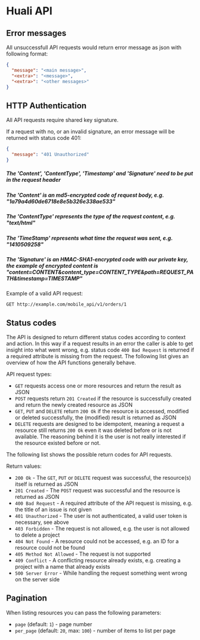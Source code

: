 # Huali API

## Error messages

All unsuccessfull API requests would return error message as json with following format:

```json
{
  "message": "<main message>",
  "<extra>": "<message>",
  "<extra>": "<other messages>"
}
```

## HTTP Authentication

All API requests require shared key signature. 

If a request with no, or an invalid signature, an error message will be returned with status code 401:

```json
{
  "message": "401 Unauthorized"
}
```

##### The 'Content', 'ContentType', 'Timestamp' and 'Signature' need to be put in the request header

##### The 'Content' is an md5-encrypted code of request body, e.g. "1a79a4d60de6718e8e5b326e338ae533"
##### The 'ContentType' represents the type of the request content, e.g. "text/html"
##### The 'TimeStamp' represents what time the request was sent, e.g. "1410509258"
##### The 'Signature' is an HMAC-SHA1-encrypted code with our private key, the example of encrypted content is "content=CONTENT&content_type=CONTENT_TYPE&path=REQUEST_PATH&timestamp=TIMESTAMP"

Example of a valid API request:

```
GET http://example.com/mobile_api/v1/orders/1
```



## Status codes

The API is designed to return different status codes according to context and action. In this way
if a request results in an error the caller is able to get insight into what went wrong, e.g.
status code `400 Bad Request` is returned if a required attribute is missing from the request.
The following list gives an overview of how the API functions generally behave.

API request types:

* `GET` requests access one or more resources and return the result as JSON
* `POST` requests return `201 Created` if the resource is successfully created and return the newly created resource as JSON
* `GET`, `PUT` and `DELETE` return `200 Ok` if the resource is accessed, modified or deleted successfully, the (modified) result is returned as JSON
* `DELETE` requests are designed to be idempotent, meaning a request a resource still returns `200 Ok` even it was deleted before or is not available. The reasoning behind it is the user is not really interested if the resource existed before or not.


The following list shows the possible return codes for API requests.

Return values:

* `200 Ok` - The `GET`, `PUT` or `DELETE` request was successful, the resource(s) itself is returned as JSON
* `201 Created` - The `POST` request was successful and the resource is returned as JSON
* `400 Bad Request` - A required attribute of the API request is missing, e.g. the title of an issue is not given
* `401 Unauthorized` - The user is not authenticated, a valid user token is necessary, see above
* `403 Forbidden` - The request is not allowed, e.g. the user is not allowed to delete a project
* `404 Not Found` - A resource could not be accessed, e.g. an ID for a resource could not be found
* `405 Method Not Allowed` - The request is not supported
* `409 Conflict` - A conflicting resource already exists, e.g. creating a project with a name that already exists
* `500 Server Error` - While handling the request something went wrong on the server side

## Pagination

When listing resources you can pass the following parameters:

+ `page` (default: `1`) - page number
+ `per_page` (default: `20`, max: `100`) - number of items to list per page

